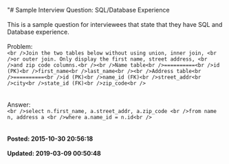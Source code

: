 "# Sample Interview Question: SQL/Database Experience <br /><br />This is a sample question for interviewees that state that they have SQL and Database experience. <br /><br />Problem:<br />```<br />Join the two tables below without using union, inner join, <br />or outer join. Only display the first name, street address, <br />and zip code columns.<br /><br />Name table<br />==========<br />id (PK)<br />first_name<br />last_name<br /><br />Address table<br />==========<br />id (PK)<br />name_id (FK)<br />street_addr<br />city<br />state_id (FK)<br />zip_code<br />```<br /><br /><br />Answer:<br />```<br />select n.first_name, a.street_addr, a.zip_code <br />from name n, address a <br />where a.name_id = n.id<br />```<br /><br /><br />**Posted: 2015-10-30 20:56:18** <br /><br />**Updated: 2019-03-09 00:50:48** <br /><br />
